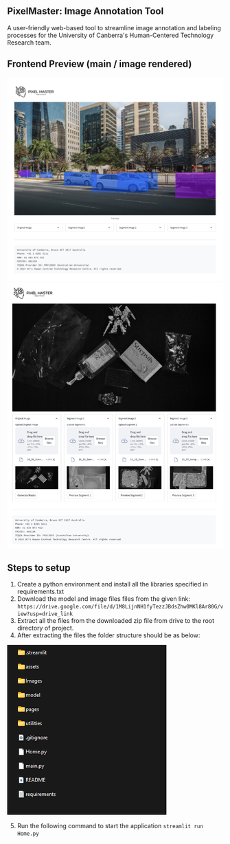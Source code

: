 ## PixelMaster: Image Annotation Tool
A user-friendly web-based tool to streamline image annotation and labeling processes for the University of Canberra's Human-Centered Technology Research team.

## Frontend Preview (main / image rendered)
![Frontend Preview](preview_main.png)
![Frontend Preview](preview_img_rendered.png)

## Steps to setup
1. Create a python environment and install all the libraries specified in requirements.txt
2. Download the model and image files files from the given link:
 `https://drive.google.com/file/d/1M8LijnNH1fyTezzJBdsZhw0MKl8Ar80G/view?usp=drive_link`
3. Extract all the files from the downloaded zip file from drive to the root directory of project.
4. After extracting the files the folder structure should be as below:

 ![Folder Structure](assets/folder_structure.png)
 
5. Run the following command to start the application
`streamlit run Home.py`
